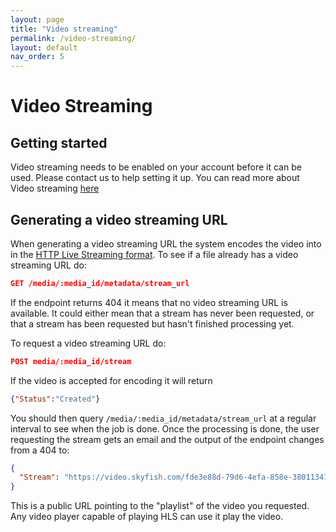 ```yaml
---
layout: page
title: "Video streaming"
permalink: /video-streaming/
layout: default
nav_order: 5
---
```


# Video Streaming

## Getting started
Video streaming needs to be enabled on your account before it can be used. Please contact us to help setting it up. You can read more about Video streaming [here](https://www.skyfish.com/features/streaming)

## Generating a video streaming URL
When generating a video streaming URL the system encodes the video into in the [HTTP Live Streaming format](https://en.wikipedia.org/wiki/HTTP_Live_Streaming). To see if a file already has a video streaming URL do:

```json
GET /media/:media_id/metadata/stream_url
```

If the endpoint returns 404 it means that no video streaming URL is available. It could either mean that a stream has never been requested, or that a stream has been requested but hasn't finished processing yet. 

To request a video streaming URL do:

```json
POST media/:media_id/stream
```

If the video is accepted for encoding it will return
```json
{"Status":"Created"}
```

You should then query `/media/:media_id/metadata/stream_url` at a regular interval to see when the job is done. Once the processing is done, the user requesting the stream  gets an email and the output of the endpoint changes from a 404 to:

```json
{
  "Stream": "https://video.skyfish.com/fde3e88d-79d6-4efa-858e-380113476546/AppleHLS1/stream-449912-53872201.m3u8"
}
```

This is a public URL pointing to the "playlist" of the video you requested. Any video player capable of playing HLS can use it play the video. 
